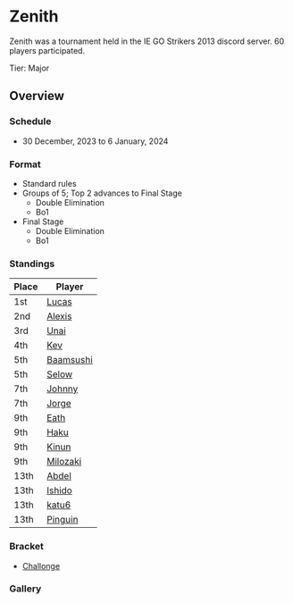 # Zenith

Zenith was a tournament held in the IE GO Strikers 2013 discord server.
60 players participated.

Tier: Major

## Overview

### Schedule
- 30 December, 2023 to 6 January, 2024

### Format
- Standard rules
- Groups of 5; Top 2 advances to Final Stage
  - Double Elimination
  - Bo1 
- Final Stage
  - Double Elimination
  - Bo1

### Standings
|Place|Player|
|-|-|
|1st|[Lucas](/inapedia/players/spanish/lucas.md)|
|2nd|[Alexis](/inapedia/players/french/alexisl.md)|
|3rd|[Unai](/inapedia/players/spanish/unaii.md)|
|4th|[Kev](/inapedia/players/french/kevnox.md)|
|5th|[Baamsushi](/inapedia/players/indonesian/baamsushi.md)|
|5th|[Selow](/inapedia/players/french/$elow.md)|
|7th|[Johnny](/inapedia/players/spanish/johnny.md)|
|7th|[Jorge](/inapedia/players/spanish/jorge.md)|
|9th|[Eath](/inapedia/players/belgian/eath.md)|
|9th|[Haku](/inapedia/players/german/haku.md)|
|9th|[Kinun](/inapedia/players/belgian/kinun.md)|
|9th|[Milozaki](/inapedia/players/german/milozaki.md)|
|13th|[Abdel](/inapedia/players/french/abdel.md)|
|13th|[Ishido](/inapedia/players/french/ishido.md)|
|13th|[katu6](/inapedia/players/japanese/katu6.md)|
|13th|[Pinguin](/inapedia/players/french/pinguin.md)|

### Bracket
- [Challonge](https://challonge.com/qbji2btt)

### Gallery
